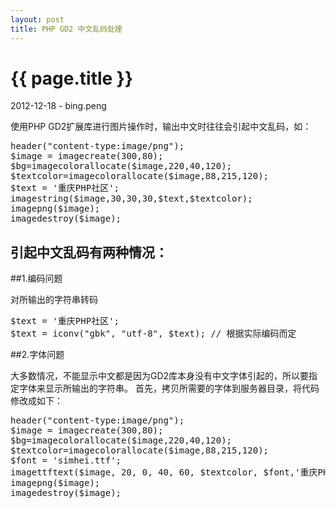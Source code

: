 ```yaml
---
layout: post
title: PHP GD2 中文乱码处理
---
```


{{ page.title }}
================

<p class="meta">2012-12-18 - bing.peng</p>

使用PHP GD2扩展库进行图片操作时，输出中文时往往会引起中文乱码，如：

<pre class="brush:php">
header("content-type:image/png");
$image = imagecreate(300,80);
$bg=imagecolorallocate($image,220,40,120);
$textcolor=imagecolorallocate($image,88,215,120);
$text = '重庆PHP社区';
imagestring($image,30,30,30,$text,$textcolor);
imagepng($image);
imagedestroy($image);
</pre>

引起中文乱码有两种情况：
-------------------------------

##1.编码问题

对所输出的字符串转码

<pre class="brush:php">
$text = '重庆PHP社区';
$text = iconv("gbk", "utf-8", $text); // 根据实际编码而定
</pre>

##2.字体问题

大多数情况，不能显示中文都是因为GD2库本身没有中文字体引起的，所以要指定字体来显示所输出的字符串。
首先，拷贝所需要的字体到服务器目录，将代码修改成如下：

<pre class="brush:php">
header("content-type:image/png");
$image = imagecreate(300,80);
$bg=imagecolorallocate($image,220,40,120);
$textcolor=imagecolorallocate($image,88,215,120);
$font = 'simhei.ttf';
imagettftext($image, 20, 0, 40, 60, $textcolor, $font,'重庆PHP社区');
imagepng($image);
imagedestroy($image);
</pre>
